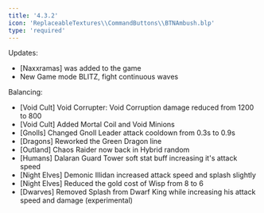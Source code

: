 ```yaml
---
title: '4.3.2'
icon: 'ReplaceableTextures\\CommandButtons\\BTNAmbush.blp'
type: 'required'
---
```

Updates:
- [Naxxramas] was added to the game
- New Game mode BLITZ, fight continuous waves
 
Balancing:
- [Void Cult] Void Corrupter: Void Corruption damage reduced from 1200 to 800
- [Void Cult] Added Mortal Coil and Void Minions
- [Gnolls] Changed Gnoll Leader attack cooldown from 0.3s to 0.9s
- [Dragons] Reworked the Green Dragon line
- [Outland] Chaos Raider now back in Hybrid random
- [Humans] Dalaran Guard Tower soft stat buff increasing it's attack speed
- [Night Elves] Demonic Illidan increased attack speed and splash slightly
- [Night Elves] Reduced the gold cost of Wisp from 8 to 6
- [Dwarves] Removed Splash from Dwarf King while increasing his attack speed and damage (experimental)
